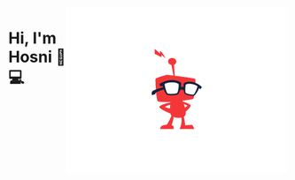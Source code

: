
<img align="right" alt="A nerd robot" src="https://github.com/hosniadel666/hosniadel666/blob/master/Nerd%20Robot.png" >

# Hi, I'm Hosni 👋💻
<!--I’m a computer and systems engineering student who is passionate about low level programming and microprocessor based systems. Some architecture I enjoy working with include ARM, AVR and MIPS. I’m currently writing drivers for intrenal peripherals of TM4C123 platform, interfacing sensors and learning RTOS.-->
